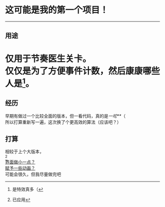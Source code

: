# 这可能是我的第一个项目！  
---
## 用途  
仅用于节奏医生关卡。  
仅仅是为了方便事件计数，然后康康哪些人是[^特效_不多]。  
===
## 经历  
早期有做过一个比较全面的版本，但一看代码，真的是*一坨\*\**（  
所以打算重新写一遍，这次换了个更高效的算法（应该吧？）  
## 打算  
相较于上个大版本，  
<u>[^内嵌一个字体？]</u>  
<u>界面做小一点？</u>  
<u>赋予一些动画？</u>  
可能会很久，但我尽量做完吧  
[^特效_不多]: 是特效真多（ 
[^内嵌一个字体？]: 已应用 
